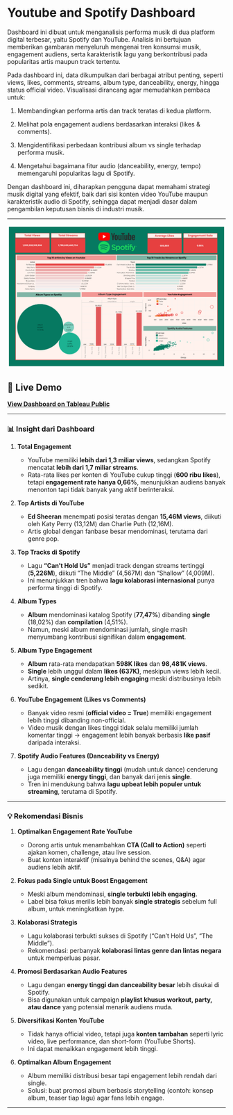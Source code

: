 # Youtube and Spotify Dashboard
Dashboard ini dibuat untuk menganalisis performa musik di dua platform digital terbesar, yaitu Spotify dan YouTube. Analisis ini bertujuan memberikan gambaran menyeluruh mengenai tren konsumsi musik, engagement audiens, serta karakteristik lagu yang berkontribusi pada popularitas artis maupun track tertentu.

Pada dashboard ini, data dikumpulkan dari berbagai atribut penting, seperti views, likes, comments, streams, album type, danceability, energy, hingga status official video. Visualisasi dirancang agar memudahkan pembaca untuk:

1. Membandingkan performa artis dan track teratas di kedua platform.

2. Melihat pola engagement audiens berdasarkan interaksi (likes & comments).

3. Mengidentifikasi perbedaan kontribusi album vs single terhadap performa musik.

4. Mengetahui bagaimana fitur audio (danceability, energy, tempo) memengaruhi popularitas lagu di Spotify.

Dengan dashboard ini, diharapkan pengguna dapat memahami strategi musik digital yang efektif, baik dari sisi konten video YouTube maupun karakteristik audio di Spotify, sehingga dapat menjadi dasar dalam pengambilan keputusan bisnis di industri musik.

---
![Dashboard Preview](spotify_youtube_dashboard.png)

## 🔗 Live Demo
[**View Dashboard on Tableau Public**](https://public.tableau.com/views/SpotifyandYoutubeAnalyst/Dashboard1?:language=en-US&:sid=&:redirect=auth&:display_count=n&:origin=viz_share_link)

---

### 📊 **Insight dari Dashboard**

1. **Total Engagement**

   * YouTube memiliki **lebih dari 1,3 miliar views**, sedangkan Spotify mencatat **lebih dari 1,7 miliar streams**.
   * Rata-rata likes per konten di YouTube cukup tinggi (**600 ribu likes**), tetapi **engagement rate hanya 0,66%**, menunjukkan audiens banyak menonton tapi tidak banyak yang aktif berinteraksi.

2. **Top Artists di YouTube**

   * **Ed Sheeran** menempati posisi teratas dengan **15,46M views**, diikuti oleh Katy Perry (13,12M) dan Charlie Puth (12,16M).
   * Artis global dengan fanbase besar mendominasi, terutama dari genre pop.

3. **Top Tracks di Spotify**

   * Lagu **“Can’t Hold Us”** menjadi track dengan streams tertinggi (**5,226M**), diikuti “The Middle” (4,567M) dan “Shallow” (4,009M).
   * Ini menunjukkan tren bahwa **lagu kolaborasi internasional** punya performa tinggi di Spotify.

4. **Album Types**

   * **Album** mendominasi katalog Spotify (**77,47%**) dibanding **single** (18,02%) dan **compilation** (4,51%).
   * Namun, meski album mendominasi jumlah, single masih menyumbang kontribusi signifikan dalam **engagement**.

5. **Album Type Engagement**

   * **Album** rata-rata mendapatkan **598K likes** dan **98,481K views**.
   * **Single** lebih unggul dalam **likes (637K)**, meskipun views lebih kecil.
   * Artinya, **single cenderung lebih engaging** meski distribusinya lebih sedikit.

6. **YouTube Engagement (Likes vs Comments)**

   * Banyak video resmi (**official video = True**) memiliki engagement lebih tinggi dibanding non-official.
   * Video musik dengan likes tinggi tidak selalu memiliki jumlah komentar tinggi → engagement lebih banyak berbasis **like pasif** daripada interaksi.

7. **Spotify Audio Features (Danceability vs Energy)**

   * Lagu dengan **danceability tinggi** (mudah untuk dance) cenderung juga memiliki **energy tinggi**, dan banyak dari jenis **single**.
   * Tren ini mendukung bahwa **lagu upbeat lebih populer untuk streaming**, terutama di Spotify.

---

### 💡 **Rekomendasi Bisnis**

1. **Optimalkan Engagement Rate YouTube**

   * Dorong artis untuk menambahkan **CTA (Call to Action)** seperti ajakan komen, challenge, atau live session.
   * Buat konten interaktif (misalnya behind the scenes, Q\&A) agar audiens lebih aktif.

2. **Fokus pada Single untuk Boost Engagement**

   * Meski album mendominasi, **single terbukti lebih engaging**.
   * Label bisa fokus merilis lebih banyak **single strategis** sebelum full album, untuk meningkatkan hype.

3. **Kolaborasi Strategis**

   * Lagu kolaborasi terbukti sukses di Spotify (“Can’t Hold Us”, “The Middle”).
   * Rekomendasi: perbanyak **kolaborasi lintas genre dan lintas negara** untuk memperluas pasar.

4. **Promosi Berdasarkan Audio Features**

   * Lagu dengan **energy tinggi dan danceability besar** lebih disukai di Spotify.
   * Bisa digunakan untuk campaign **playlist khusus workout, party, atau dance** yang potensial menarik audiens muda.

5. **Diversifikasi Konten YouTube**

   * Tidak hanya official video, tetapi juga **konten tambahan** seperti lyric video, live performance, dan short-form (YouTube Shorts).
   * Ini dapat menaikkan engagement lebih tinggi.

6. **Optimalkan Album Engagement**

   * Album memiliki distribusi besar tapi engagement lebih rendah dari single.
   * Solusi: buat promosi album berbasis storytelling (contoh: konsep album, teaser tiap lagu) agar fans lebih engage.

---

